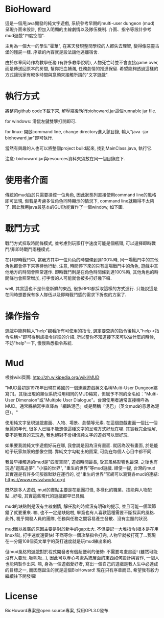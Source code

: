 # BioHoward
這是一個用java開發的純文字遊戲, 系統參考早期的multi-user dungeon (mud) 呈現介面來設計, 但加入明顯的主線劇情以及隊伍機制. 介面、指令等設計參考mud遊戲"四度空間".

主角為一個大一的學生"霍華", 在某天發現整間學校的人都失去理智, 變得像惡靈古堡的殭屍一樣. 序章的內容就是設法讓他逃離宿舍. 

由於序章同時作為教學任務 (有許多教學說明), 人物死亡時並不會直接game over, 而是傳送回原本的房間, 幫你把血補滿, 任務劇情的推進保留. 希望能夠透過這樣的方式讓玩家有較多時間與意願來接觸所謂的"文字遊戲".

# 執行方式
將整包github code下載下來, 解壓縮後執行biohoward.jar這個runnable jar file. 

for windows: 滑鼠左鍵雙擊打開即可.

for linux: 開啟command line, change directory進入該目錄, 輸入"java -jar biohoward.jar"即可執行.

當然有興趣的人也可以將整個project build起來, 找到MainClass.java, 執行它.

注意: biohoward.jar與resources資料夾須放在同一個目錄底下.

# 使用者介面
傳統的mud由於只需要操控一位角色, 因此狀態列直接使用command line的風格即可呈現, 但若是考慮多位角色同時顯示的情況下, command line就顯得不太夠了. 因此我用java最基本的GUI功能實作了一個window, 如下圖.


# 戰鬥方式
戰鬥方式採取時間條模式, 並考慮到玩家打字速度可能是個瓶頸, 可以選擇即時戰鬥/非即時戰鬥兩種模式.

在非即時戰鬥中, 當我方其中一位角色的時間條到達100%時, 同一場戰鬥中的其他角色都會停下來等待他行動. 注意, 時間停下來的只有這場戰鬥中的角色, 遊戲中其他地方的時間會照常運作. 即時戰鬥則是在角色時間條到達100%時, 其他角色的時間條也會照常增加, 打字慢的人可能就會被多打好幾下囉.

well, 其實這也不是什麼新鮮的東西, 很多RPG都採取這樣的方式進行. 只能說這是在同時想要保有多人隊伍以及即時戰鬥感的需求下折衷的方案了.

# 操作指令
遊戲中能夠輸入"help"觀看所有可使用的指令, 選定要查詢的指令後輸入"help <指令名稱>"即可得到該指令詳細的介紹. 所以當你不知道接下來可以做什麼的時候, 不妨"help"一下, 慢慢熟悉指令系統.

# Mud
根據wiki頁面: http://zh.wikipedia.org/wiki/MUD

"MUD最初是1978年出現在英國的一個連線遊戲英文名稱Multi-User Dungeon縮寫[1]。其後出現的類似系統沿用相同的MUD縮寫，但賦予不同的全名如："Multi-User Dimension"或"Multiple User Dialogue"。台灣使用者通常直接稱呼為MUD。通常將縮寫字直譯為「網路泥巴」或是簡稱「泥巴」（英文mud的意思為泥巴）。"

使用純文字呈現遊戲畫面、人物、場景、劇情等元素. 在這個遊戲畫面一個比一個華麗的年代, 很多人已經不能想像這種文字的呈現方式好玩在哪. 其實我完全理解, 要不是我真的去玩過, 我也絕對不會相信純文字的遊戲可以很好玩.

如果要我說純文字遊戲好玩在哪, 我會說是因為沒有畫面. 就因為沒有畫面, 於是能給予玩家無限的想像空間. 靠純文字勾勒出的圖案, 可能在每個人心目中都不同.

我最早接觸過的mud是"四度空間", 遊戲時間最長, 受其風格影響也最深. 之後也有玩過"迴風追夢", "小貓的世界", "重生的世界"等mud遊戲. 順便一提, 台灣的mud其實還是有許多伺服器默默在運行的, 從"重生的世界"官網可以瀏覽各mud的連結: https://www.revivalworld.org/

既然是多人遊戲, mud的賣點主要是在組團打怪, 多樣化的職業、技能與人物配點...好啦, 其實這些現代的遊戲都早已具備. 

mud的缺點則是沒有主線劇情, 解任務的時候沒有明確的提示, 並且可能一個環節錯了就要重來. 嘛, 也不一定是缺點啦, 畢竟也有人喜歡這種需要不斷探索的風格. 此外, 視乎開發人員的團隊, 任務與任務之間容易產生發散、沒有主題的狀況. 

mud難以推廣的原因主要是對於新手的gap太大. 不但要記一大堆指令(根本是在用linux嘛), 打字速度還要快! 不然等你一個攻擊指令打完, 人物早就被打死了...我現在一分鐘108個英文單字的英打速度就是玩mud練出來的.

但mud風格的遊戲對於程式開發者有個超便利的優勢: 不需要考慮畫面! (雖然可能沒有人要玩..呃呃呃...), 因此可以專心考慮系統層面的東西如何設計與實作, 一個人也能夠製作出來. 嘛, 身為一個遊戲愛好者, 寫出一個自己的遊戲是我人生中必達成的目標之一, 而因應誕生的就是這個BioHoward! 現在只有序章而已, 希望我有毅力繼續往下開發囉!

# License
BioHoward專案是open source專案, 採用GPL3.0發布.
